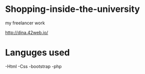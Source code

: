 # Shopping-inside-the-university

 my freelancer work
 
http://dina.42web.io/

# Languges used 

-Html 
-Css
-bootstrap 
-php
